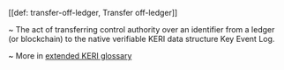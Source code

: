 [[def: transfer-off-ledger, Transfer off-ledger]]

~ The act of transferring control authority over an identifier from a ledger (or blockchain) to the native verifiable KERI data structure Key Event Log.

~ More in <a href="https://weboftrust.github.io/WOT-terms/docs/glossary/transfer-off-ledger">extended KERI glossary</a>
